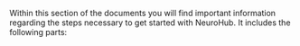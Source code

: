 Within this section of the documents you will find important information regarding the steps necessary to get started with NeuroHub. It includes the following parts: